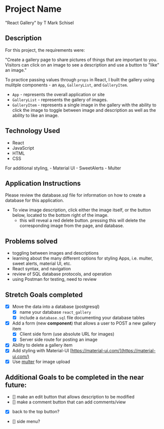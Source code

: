 # Project Name

"React Gallery" by T Mark Schisel

## Description

For this project, the requirements were:

"Create a gallery page to share pictures of things that are important to you. Visitors can click on an image to see a description and use a button to "like" an image."

To practice passing values through `props` in React, I built the gallery using mulitple components - an `App`, `GalleryList`, and `GalleryItem`.

- `App` - represents the overall application or site 
- `GalleryList` - represents the gallery of images. 
- `GalleryItem` - represents a single image in the gallery with the ability to click the image to toggle between image and description as well as the ability to like an image.

## Technology Used
- React
- JavaScript
- HTML
- CSS

For additional styling, 
    - Material UI
    - SweetAlerts
    - Multer

## Application Instructions

Please review the database.sql file for information on how to create a database for this application.

- To view image description, click either the image itself, or the button below, located to the bottom right of the image.
    - this will reveal a red delete button. pressing this will delete the corresponding image from the page, and database.


## Problems solved
- toggling between images and descriptions
- learning about the many different options for styling Apps, i.e. multer, sweet alerts, material UI, etc.
- React syntax, and navigation
- review of SQL database protocols, and operation
- using Postman for testing, need to review

## Stretch Goals completed

- [x] Move the data into a database (postgresql)
    - [x] name your database `react_gallery`
    - [x] include a `database.sql` file documenting your database tables
- [x] Add a form (new **component**) that allows a user to POST a new gallery item
  - [x] Client side form (use absolute URL for images)
  - [x] Server side route for posting an image
- [x] Ability to delete a gallery item
- [x] Add styling with Material-UI [https://material-ui.com/](https://material-ui.com/)
- [x] Use [multer](https://github.com/expressjs/multer) for image upload 

## Additional Goals to be completed in the near future:
- [] make an edit button that allows description to be modified
- [] make a comment button that can add comments/view
- [x] back to the top button?
- [] side menu?